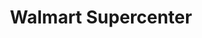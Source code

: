 ---
title: "Walmart Supercenter"
url: /kissimmee/walmart-supercenter-old-lake-wilson-road/
shop: Supermarkt
---